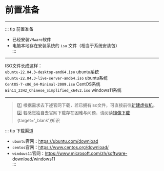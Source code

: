 # 前置准备
---
::: tip  前置准备
- 已经安装`VMware`软件  
- 电脑本地存在安装系统的 `iso` 文件（相当于系统安装包）  
:::

---
ISO文件长成这样：  
`ubuntu-22.04.3-desktop-amd64.iso` <Badge type='info'>ubuntu系统</Badge>  
`ubuntu-22.04.3-live-server-amd64.iso` <Badge type='info'>ubuntu系统</Badge>  
`CentOS-7-x86_64-Minimal-2009.iso` <Badge type='info'>CentOS系统</Badge>  
`Win11_23H2_Chinese_Simplified_x64v2.iso` <Badge type='info'>windows11系统</Badge>  

--- 

> :one: 根据需求去下述官网下载，若已拥有iso文件，可直接前往[新建虚拟机](./02%20新建空白虚拟机.md)。  
> :two: 若感觉独自去官网下载存在困难与问题，请阅读[镜像下载](./01%20镜像下载.md){target='_blank'}知识

::: tip 下载渠道
- `ubuntu`官网：https://ubuntu.com/download  
- `centos`官网：https://www.centos.org/download/  
- `windows11`官网：https://www.microsoft.com/zh/software-download/windows11  
:::